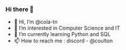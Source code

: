 ### Hi there 👋

- 👋 Hi, I’m @cola-tn
- 👀 I’m interested in Computer Science and IT
- 🌱 I’m currently learning Python and SQL
- 📫 How to reach me : discord - @coulton

<!--
**cola-tn/cola-tn** is a ✨ _special_ ✨ repository because its `README.md` (this file) appears on your GitHub profile.

Here are some ideas to get you started:

- 🔭 I’m currently working on ...
- 🌱 I’m currently learning ...
- 👯 I’m looking to collaborate on ...
- 🤔 I’m looking for help with ...
- 💬 Ask me about ...
- 📫 How to reach me: ...
- 😄 Pronouns: ...
- ⚡ Fun fact: ...
-->
